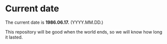 # Current date

The current date is **1986.06.17.** (YYYY.MM.DD.)

This repository will be good when the world ends, so we will know how long it lasted.
